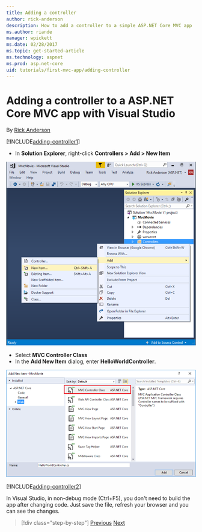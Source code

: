 ```yaml
---
title: Adding a controller
author: rick-anderson 
description: How to add a controller to a simple ASP.NET Core MVC app
ms.author: riande
manager: wpickett
ms.date: 02/28/2017
ms.topic: get-started-article
ms.technology: aspnet
ms.prod: asp.net-core
uid: tutorials/first-mvc-app/adding-controller
---
```


# Adding a controller to a ASP.NET Core MVC app with Visual Studio

By [Rick Anderson](https://twitter.com/RickAndMSFT)

[!INCLUDE[adding-controller1](../../includes/mvc-intro/adding-controller1.md)]

* In **Solution Explorer**, right-click **Controllers > Add > New Item**

![Contextual menu](adding-controller/_static/add_controller.png)

* Select **MVC Controller Class**
* In the **Add New Item** dialog, enter **HelloWorldController**.

![Add MVC controller and name it](adding-controller/_static/ac.png)

[!INCLUDE[adding-controller2](../../includes/mvc-intro/adding-controller2.md)]

In Visual Studio, in non-debug mode (Ctrl+F5), you don't need to build the app after changing  code. Just save the file, refresh your browser and you can see the changes.

>[!div class="step-by-step"]
[Previous](start-mvc.md)
[Next](adding-view.md)  
